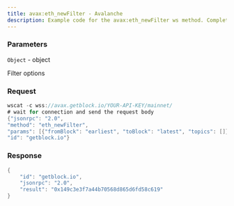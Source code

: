 ```yaml
---
title: avax:eth_newFilter - Avalanche
description: Example code for the avax:eth_newFilter ws method. Сomplete guide on how to use avax:eth_newFilter ws in GetBlock.io Web3 documentation.
---
```


### Parameters


`Object` - object

Filter options

### Request

``` java
wscat -c wss://avax.getblock.io/YOUR-API-KEY/mainnet/ 
# wait for connection and send the request body 
{"jsonrpc": "2.0",
"method": "eth_newFilter",
"params": [{"fromBlock": "earliest", "toBlock": "latest", "topics": []}],
"id": "getblock.io"}
```

###  Response

``` java
{
    "id": "getblock.io",
    "jsonrpc": "2.0",
    "result": "0x149c3e3f7a44b70568d865d6fd58c619"
}
```

